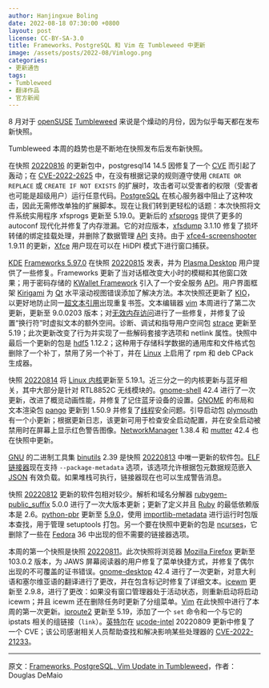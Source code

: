 ```yaml
---
author: Hanjingxue Boling
date: 2022-08-18 07:30:00 +0800
layout: post
license: CC-BY-SA-3.0
title: Frameworks、PostgreSQL 和 Vim 在 Tumbleweed 中更新
image: /assets/posts/2022-08/Vimlogo.png
categories:
- 更新通告
tags:
- Tumbleweed
- 翻译作品
- 官方新闻
---
```


8 月对于 [openSUSE](https://get.opensuse.org/) [Tumbleweed](https://get.opensuse.org/tumbleweed/) 来说是个燥动的月份，因为似乎每天都在发布新快照。

Tumbleweed 本周的趋势也是不断地在快照发布后发布新快照。

在快照 [20220816](https://lists.opensuse.org/archives/list/factory@lists.opensuse.org/thread/T53U2II5CYG3FT6RK2QGLJOMXIP6LRBN/) 的更新包中，postgresql14 14.5 因修复了一个 [CVE](https://en.wikipedia.org/wiki/Common_Vulnerabilities_and_Exposures) 而引起了轰动；在 [CVE-2022-2625](https://www.postgresql.org/support/security/CVE-2022-2625/) 中，在没有根据记录的规则遵守使用 `CREATE OR REPLACE` 或 `CREATE IF NOT EXISTS` 的扩展时，攻击者可以受害者的权限（受害者也可能是超级用户）运行任意代码。[PostgreSQL](https://www.postgresql.org/) 在核心服务器中阻止了这种攻击，因此无需修改单独的扩展脚本。现在让我们转到更轻松的话题：本次快照将文件系统实用程序 xfsprogs 更新至 5.19.0。更新后的 [xfsprogs](https://xfs.org/) 提供了更多的 autoconf 现代化并修复了内存泄漏。它的对应版本，[xfsdump](https://xfs.org/) 3.1.10 修复了损坏转储的绑定挂载处理，并删除了数据管理 [API](https://en.wikipedia.org/wiki/API) 支持。由于 [xfce4-screenshooter](https://docs.xfce.org/apps/screenshooter/start) 1.9.11 的更新，[Xfce](https://www.xfce.org/) 用户现在可以在 HiDPI 模式下进行窗口捕获。

[KDE](https://kde.org/) [Frameworks 5.97.0](https://kde.org/announcements/frameworks/5/5.97.0/) 在快照 [20220815](https://kde.org/) 发表，并为 [Plasma Desktop](https://kde.org/plasma-desktop/) 用户提供了一些修复。Frameworks 更新了当对话框改变大小时的模糊和其他窗口效果；用于密码存储的 [KWallet Framework](https://invent.kde.org/frameworks/kwallet) 引入了一个安全服务 [API](https://en.wikipedia.org/wiki/API)。用户界面框架 [Kirigami](https://develop.kde.org/frameworks/kirigami/) 为 [Qt](https://www.qt.io/) 水平滚动视图错误添加了解决方法。本次快照还更新了 [KIO](https://invent.kde.org/frameworks/kio)，以更好地防止同一[超文本引用](https://www.pcmag.com/encyclopedia/term/href)出现重复书签。文本编辑器 [vim](https://www.vim.org/) 本周进行了第二次更新，更新至 9.0.0203 版本；对[无效内存访问](https://www.intel.com/content/www/us/en/develop/documentation/inspector-user-guide-linux/top/problem-type-reference/invalid-memory-access.html)进行了一些修复，并修复了设置“换行符”时虚拟文本的额外空间。诊断、调试和指导用户空间包 [strace](https://strace.io/) 更新至 5.19；此次更新改变了行为并实现了一些解码套接字选项和 netlink 属性。快照中最后一个更新的包是 [hdf5](https://www.hdfgroup.org/solutions/hdf5/) 1.12.2；这种用于存储科学数据的通用库和文件格式包删除了一个补丁，禁用了另一个补丁，并在 [Linux](https://www.kernel.org/) 上启用了 rpm 和 deb CPack 生成器。

快照 [20220814](https://lists.opensuse.org/archives/list/factory@lists.opensuse.org/thread/WWDE4M456CUEUF2YDNKAYRKUZ3O7I2QO/) 将 [Linux 内核](https://www.kernel.org/)更新至 5.19.1。近三分之一的内核更新与蓝牙相关，其中大部分是针对 RTL8852C 无线模块的。[gnome-shell](https://wiki.gnome.org/Projects/GnomeShell) 42.4 进行了一次更新，改进了概览动画性能，并修复了记住蓝牙设备的设置。[GNOME](https://www.gnome.org/) 的布局和文本渲染包 [pango](https://pango.gnome.org/) 更新到 1.50.9 并修复了[线程](https://docs.unrealengine.com/4.27/en-US/ProgrammingAndScripting/Rendering/ThreadedRendering/)安全问题。引导启动包 [plymouth](https://gitlab.freedesktop.org/plymouth/plymouth) 有一个小更新；根据更新日志，该更新可用于检查安全启动配置，并在安全启动被禁用时在屏幕上显示红色警告图像。[NetworkManager](https://networkmanager.dev/) 1.38.4 和 [mutter](https://gitlab.gnome.org/GNOME/mutter) 42.4 也在快照中更新。

[GNU](https://www.gnu.org/) 的二进制工具集 [binutils](https://www.gnu.org/software/binutils/) 2.39 是快照 [20220813](https://lists.opensuse.org/archives/list/factory@lists.opensuse.org/thread/DQE43NY7I5E632IPRBPT4K7PSDL36PBA/) 中唯一更新的软件包。[ELF 链接器](https://en.wikipedia.org/wiki/Executable_and_Linkable_Format)现在支持 `--package-metadata` 选项，该选项允许根据包元数据规范嵌入 [JSON](https://www.json.org/) 有效负载。如果堆栈可执行，链接器现在也可以生成警告消息。

快照 [20220812](https://lists.opensuse.org/archives/list/factory@lists.opensuse.org/thread/T6WDISAHUWEWIPMJELDBKP4MJOXOMQTT/) 更新的软件包相对较少。解析和域名分解器 [rubygem-public_suffix](https://rubygems.org/gems/public_suffix) 5.0.0 进行了一次大版本更新；更新了定义并且 [Ruby](https://www.ruby-lang.org/) 的最低依赖版本是 2.6。[python-pbr](https://pypi.org/project/pbr/5.9.0/) 更新至 [5.9.0](https://pypi.org/project/pbr/5.9.0/)，使用 [importlib-metadata](https://pypi.org/project/importlib-metadata/) 进行运行时包版本查找，用于管理 setuptools 打包。另一个要在快照中更新的包是 [ncurses](https://en.wikipedia.org/wiki/Ncurses)，它删除了一些在 [Fedora](https://getfedora.org/) 36 中出现的但不需要的链接器选项。

本周的第一个快照是快照 [20220811](https://lists.opensuse.org/archives/list/factory@lists.opensuse.org/thread/ZCCO7VEQFSQSIH4OITXOJ6L4ALE32APV/)。此次快照将浏览器 [Mozilla Firefox](https://www.mozilla.org/) 更新至 103.0.2 版本，为 JAWS 屏幕阅读器的用户修复了菜单快捷方式，并修复了偶尔出现的不可覆盖的证书错误。[gnome-desktop](https://gitlab.gnome.org/GNOME/gnome-desktop) 42.4 进行了一次更新，对意大利语和塞尔维亚语的翻译进行了更改，并在包含标记时修复了详细文本。[icewm](https://ice-wm.org/) 更新至 2.9.8，进行了更改：如果没有窗口管理器处于活动状态，则重新启动将启动 icewm；并且 icewm 还在删除任务时更新了分组菜单。[Vim](https://www.vim.org/) 在此快照中进行了本周的第一次更新。[iproute2](https://git.kernel.org/pub/scm/network/iproute2/iproute2.git) 更新至 5.19，添加了一个 `set` 命令和一个与它的 ipstats 相关的组链接（`link`）。[英特尔](https://www.intel.com/)在 [ucode-intel](https://github.com/intel/Intel-Linux-Processor-Microcode-Data-Files/tree/main/intel-ucode) 20220809 更新中修复了一个 CVE；该公司感谢相关人员帮助查找和解决影响某些处理器的 [CVE-2022-21233](https://www.intel.com/content/www/us/en/security-center/advisory/intel-sa-00657.html)。

------

原文：[Frameworks, PostgreSQL, Vim Update in Tumbleweed](https://news.opensuse.org/2022/08/18/fw-postgre-vim-update-in-tw/)，作者：Douglas DeMaio